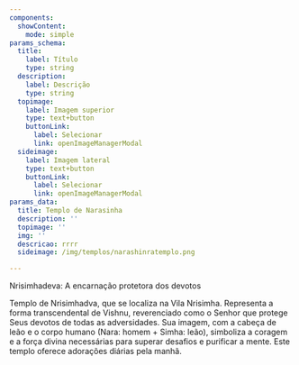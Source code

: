 ```yaml
---
components:
  showContent:
    mode: simple
params_schema:
  title:
    label: Título
    type: string
  description:
    label: Descrição
    type: string
  topimage:
    label: Imagem superior
    type: text+button
    buttonLink:
      label: Selecionar
      link: openImageManagerModal
  sideimage:
    label: Imagem lateral
    type: text+button
    buttonLink:
      label: Selecionar
      link: openImageManagerModal
params_data:
  title: Templo de Narasinha
  description: ''
  topimage: ''
  img: ''
  descricao: rrrr
  sideimage: /img/templos/narashinratemplo.png

---
```


Nrisimhadeva: A encarnação protetora dos devotos

Templo de Nrisimhadva, que se localiza na Vila Nrisimha. Representa a forma transcendental de Vishnu, reverenciado como o Senhor que protege Seus devotos de todas as adversidades. Sua imagem, com a cabeça de leão e o corpo humano (Nara: homem + Simha: leão), simboliza a coragem e a força divina necessárias para superar desafios e purificar a mente.
Este templo oferece adorações diárias pela manhã.